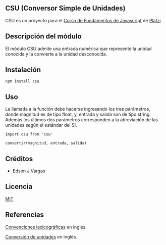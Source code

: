 ## CSU (Conversor Simple de Unidades)
CSU es un proyecto para el [Curso de Fundamentos de Javascript](https://platzi.com/js) de [Platzi](https://platzi.com)

## Descripción del módulo
El módulo CSU admite una entrada numérica que represente la unidad conocida y la convierte a la unidad desconocida.

## Instalación
```
npm install csu
```

## Uso
La llamada a la función debe hacerse ingresando los tres parámetros, donde magnitud es de tipo float, y, entrada y salida son de tipo string. Además los últimos dos parámetros corresponden a la abreviación de las unidades según el estándar del SI.
```
import csu from 'csu'

convertir(magnitud, entrada, salida)
```

## Créditos
- [Edson J Vargas](https://edsonvargas.com.ve)

## Licencia

[MIT](https://opensource.org/licenses/MIT)

## Referencias
[Convenciones lexicográficas](https://en.wikipedia.org/wiki/International_System_of_Units#Lexicographic_conventions) en inglés.

[Conversión de unidades](https://en.wikipedia.org/wiki/Conversion_of_units) en inglés.
